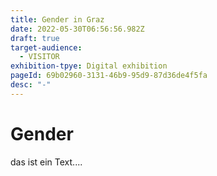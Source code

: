 ```yaml
---
title: Gender in Graz
date: 2022-05-30T06:56:56.982Z
draft: true
target-audience:
  - VISITOR
exhibition-tpye: Digital exhibition
pageId: 69b02960-3131-46b9-95d9-87d36de4f5fa
desc: "-"
---
```

# Gender

das ist ein Text....